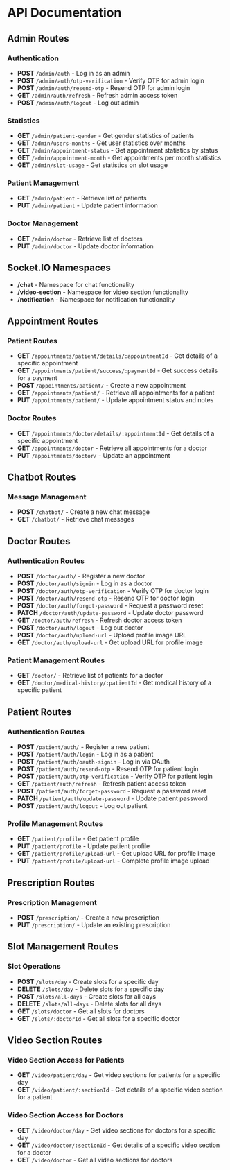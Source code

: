 # API Documentation

## Admin Routes

### Authentication

- **POST** `/admin/auth` - Log in as an admin
- **POST** `/admin/auth/otp-verification` - Verify OTP for admin login
- **POST** `/admin/auth/resend-otp` - Resend OTP for admin login
- **GET** `/admin/auth/refresh` - Refresh admin access token
- **POST** `/admin/auth/logout` - Log out admin

### Statistics

- **GET** `/admin/patient-gender` - Get gender statistics of patients
- **GET** `/admin/users-months` - Get user statistics over months
- **GET** `/admin/appointment-status` - Get appointment statistics by status
- **GET** `/admin/appointment-month` - Get appointments per month statistics
- **GET** `/admin/slot-usage` - Get statistics on slot usage

### Patient Management

- **GET** `/admin/patient` - Retrieve list of patients
- **PUT** `/admin/patient` - Update patient information

### Doctor Management

- **GET** `/admin/doctor` - Retrieve list of doctors
- **PUT** `/admin/doctor` - Update doctor information

## Socket.IO Namespaces

- **/chat** - Namespace for chat functionality
- **/video-section** - Namespace for video section functionality
- **/notification** - Namespace for notification functionality

## Appointment Routes

### Patient Routes

- **GET** `/appointments/patient/details/:appointmentId` - Get details of a specific appointment
- **GET** `/appointments/patient/success/:paymentId` - Get success details for a payment
- **POST** `/appointments/patient/` - Create a new appointment
- **GET** `/appointments/patient/` - Retrieve all appointments for a patient
- **PUT** `/appointments/patient/` - Update appointment status and notes

### Doctor Routes

- **GET** `/appointments/doctor/details/:appointmentId` - Get details of a specific appointment
- **GET** `/appointments/doctor` - Retrieve all appointments for a doctor
- **PUT** `/appointments/doctor/` - Update an appointment

## Chatbot Routes

### Message Management

- **POST** `/chatbot/` - Create a new chat message
- **GET** `/chatbot/` - Retrieve chat messages

## Doctor Routes

### Authentication Routes

- **POST** `/doctor/auth/` - Register a new doctor
- **POST** `/doctor/auth/signin` - Log in as a doctor
- **POST** `/doctor/auth/otp-verification` - Verify OTP for doctor login
- **POST** `/doctor/auth/resend-otp` - Resend OTP for doctor login
- **POST** `/doctor/auth/forgot-password` - Request a password reset
- **PATCH** `/doctor/auth/update-password` - Update doctor password
- **GET** `/doctor/auth/refresh` - Refresh doctor access token
- **POST** `/doctor/auth/logout` - Log out doctor
- **POST** `/doctor/auth/upload-url` - Upload profile image URL
- **GET** `/doctor/auth/upload-url` - Get upload URL for profile image

### Patient Management Routes

- **GET** `/doctor/` - Retrieve list of patients for a doctor
- **GET** `/doctor/medical-history/:patientId` - Get medical history of a specific patient

## Patient Routes

### Authentication Routes

- **POST** `/patient/auth/` - Register a new patient
- **POST** `/patient/auth/login` - Log in as a patient
- **POST** `/patient/auth/oauth-signin` - Log in via OAuth
- **POST** `/patient/auth/resend-otp` - Resend OTP for patient login
- **POST** `/patient/auth/otp-verification` - Verify OTP for patient login
- **GET** `/patient/auth/refresh` - Refresh patient access token
- **POST** `/patient/auth/forget-password` - Request a password reset
- **PATCH** `/patient/auth/update-password` - Update patient password
- **POST** `/patient/auth/logout` - Log out patient

### Profile Management Routes

- **GET** `/patient/profile` - Get patient profile
- **PUT** `/patient/profile` - Update patient profile
- **GET** `/patient/profile/upload-url` - Get upload URL for profile image
- **PUT** `/patient/profile/upload-url` - Complete profile image upload

## Prescription Routes

### Prescription Management

- **POST** `/prescription/` - Create a new prescription
- **PUT** `/prescription/` - Update an existing prescription

## Slot Management Routes

### Slot Operations

- **POST** `/slots/day` - Create slots for a specific day
- **DELETE** `/slots/day` - Delete slots for a specific day
- **POST** `/slots/all-days` - Create slots for all days
- **DELETE** `/slots/all-days` - Delete slots for all days
- **GET** `/slots/doctor` - Get all slots for doctors
- **GET** `/slots/:doctorId` - Get all slots for a specific doctor

## Video Section Routes

### Video Section Access for Patients

- **GET** `/video/patient/day` - Get video sections for patients for a specific day
- **GET** `/video/patient/:sectionId` - Get details of a specific video section for a patient

### Video Section Access for Doctors

- **GET** `/video/doctor/day` - Get video sections for doctors for a specific day
- **GET** `/video/doctor/:sectionId` - Get details of a specific video section for a doctor
- **GET** `/video/doctor` - Get all video sections for doctors
